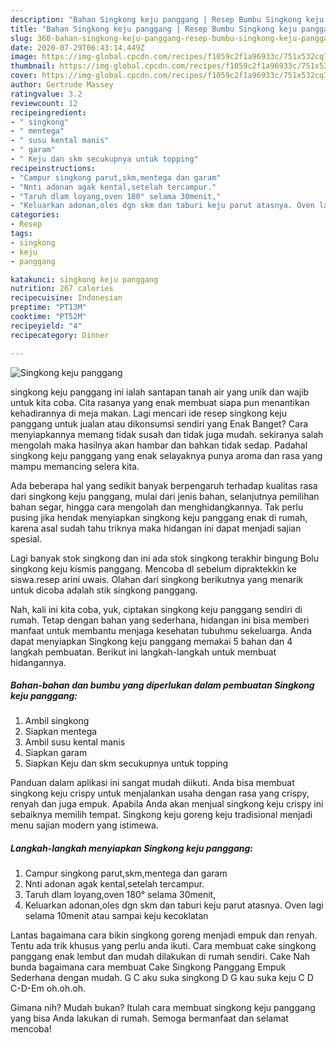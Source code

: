 ```yaml
---
description: "Bahan Singkong keju panggang | Resep Bumbu Singkong keju panggang Yang Enak Dan Mudah"
title: "Bahan Singkong keju panggang | Resep Bumbu Singkong keju panggang Yang Enak Dan Mudah"
slug: 360-bahan-singkong-keju-panggang-resep-bumbu-singkong-keju-panggang-yang-enak-dan-mudah
date: 2020-07-29T06:43:14.449Z
image: https://img-global.cpcdn.com/recipes/f1059c2f1a96933c/751x532cq70/singkong-keju-panggang-foto-resep-utama.jpg
thumbnail: https://img-global.cpcdn.com/recipes/f1059c2f1a96933c/751x532cq70/singkong-keju-panggang-foto-resep-utama.jpg
cover: https://img-global.cpcdn.com/recipes/f1059c2f1a96933c/751x532cq70/singkong-keju-panggang-foto-resep-utama.jpg
author: Gertrude Massey
ratingvalue: 3.2
reviewcount: 12
recipeingredient:
- " singkong"
- " mentega"
- " susu kental manis"
- " garam"
- " Keju dan skm secukupnya untuk topping"
recipeinstructions:
- "Campur singkong parut,skm,mentega dan garam"
- "Nnti adonan agak kental,setelah tercampur."
- "Taruh dlam loyang,oven 180° selama 30menit,"
- "Keluarkan adonan,oles dgn skm dan taburi keju parut atasnya. Oven lagi selama 10menit atau sampai keju kecoklatan"
categories:
- Resep
tags:
- singkong
- keju
- panggang

katakunci: singkong keju panggang 
nutrition: 267 calories
recipecuisine: Indonesian
preptime: "PT13M"
cooktime: "PT52M"
recipeyield: "4"
recipecategory: Dinner

---
```



![Singkong keju panggang](https://img-global.cpcdn.com/recipes/f1059c2f1a96933c/751x532cq70/singkong-keju-panggang-foto-resep-utama.jpg)


singkong keju panggang ini ialah santapan tanah air yang unik dan wajib untuk kita coba. Cita rasanya yang enak membuat siapa pun menantikan kehadirannya di meja makan.
Lagi mencari ide resep singkong keju panggang untuk jualan atau dikonsumsi sendiri yang Enak Banget? Cara menyiapkannya memang tidak susah dan tidak juga mudah. sekiranya salah mengolah maka hasilnya akan hambar dan bahkan tidak sedap. Padahal singkong keju panggang yang enak selayaknya punya aroma dan rasa yang mampu memancing selera kita.

Ada beberapa hal yang sedikit banyak berpengaruh terhadap kualitas rasa dari singkong keju panggang, mulai dari jenis bahan, selanjutnya pemilihan bahan segar, hingga cara mengolah dan menghidangkannya. Tak perlu pusing jika hendak menyiapkan singkong keju panggang enak di rumah, karena asal sudah tahu triknya maka hidangan ini dapat menjadi sajian spesial.

Lagi banyak stok singkong dan ini ada stok singkong terakhir bingung Bolu singkong keju kismis panggang. Mencoba dl sebelum dipraktekkin ke siswa.resep arini uwais. Olahan dari singkong berikutnya yang menarik untuk dicoba adalah stik singkong panggang.


Nah, kali ini kita coba, yuk, ciptakan singkong keju panggang sendiri di rumah. Tetap dengan bahan yang sederhana, hidangan ini bisa memberi manfaat untuk membantu menjaga kesehatan tubuhmu sekeluarga. Anda dapat menyiapkan Singkong keju panggang memakai 5 bahan dan 4 langkah pembuatan. Berikut ini langkah-langkah untuk membuat hidangannya.

<!--inarticleads1-->

##### Bahan-bahan dan bumbu yang diperlukan dalam pembuatan Singkong keju panggang:

1. Ambil  singkong
1. Siapkan  mentega
1. Ambil  susu kental manis
1. Siapkan  garam
1. Siapkan  Keju dan skm secukupnya untuk topping


Panduan dalam aplikasi ini sangat mudah diikuti. Anda bisa membuat singkong keju crispy untuk menjalankan usaha dengan rasa yang crispy, renyah dan juga empuk. Apabila Anda akan menjual singkong keju crispy ini sebaiknya memilih tempat. Singkong keju goreng keju tradisional menjadi menu sajian modern yang istimewa. 

<!--inarticleads2-->

##### Langkah-langkah menyiapkan Singkong keju panggang:

1. Campur singkong parut,skm,mentega dan garam
1. Nnti adonan agak kental,setelah tercampur.
1. Taruh dlam loyang,oven 180° selama 30menit,
1. Keluarkan adonan,oles dgn skm dan taburi keju parut atasnya. Oven lagi selama 10menit atau sampai keju kecoklatan


Lantas bagaimana cara bikin singkong goreng menjadi empuk dan renyah. Tentu ada trik khusus yang perlu anda ikuti. Cara membuat cake singkong panggang enak lembut dan mudah dilakukan di rumah sendiri. Cake Nah bunda bagaimana cara membuat Cake Singkong Panggang Empuk Sederhana dengan mudah. G C aku suka singkong D G kau suka keju C D C-D-Em oh.oh.oh. 

Gimana nih? Mudah bukan? Itulah cara membuat singkong keju panggang yang bisa Anda lakukan di rumah. Semoga bermanfaat dan selamat mencoba!

